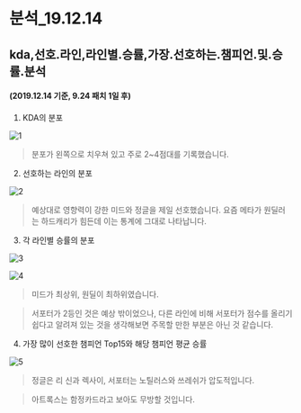 # 분석_19.12.14

## kda,선호.라인,라인별.승률,가장.선호하는.챔피언.및.승률.분석

#### (2019.12.14 기준, 9.24 패치 1일 후)

1. KDA의 분포

![1](https://user-images.githubusercontent.com/58083333/70853077-7eff5800-1eec-11ea-9b73-c888db29dc2c.png)

> 분포가 왼쪽으로 치우쳐 있고 주로 2~4점대를 기록했습니다.

2. 선호하는 라인의 분포

![2](https://user-images.githubusercontent.com/58083333/70853079-80308500-1eec-11ea-85cf-0c967560d8b4.png)

> 예상대로 영향력이 강한 미드와 정글을 제일 선호했습니다. 요즘 메타가 원딜러는 하드캐리가 힘든데 이는 통계에 그대로 나타납니다.

3. 각 라인별 승률의 분포

![3](https://user-images.githubusercontent.com/58083333/70853080-80c91b80-1eec-11ea-96a1-e181dd7b92f7.png)

![4](https://user-images.githubusercontent.com/58083333/70853082-8161b200-1eec-11ea-8568-3d799f092cc1.png)

>  미드가 최상위, 원딜이 최하위였습니다.

> 서포터가 2등인 것은 예상 밖이었으나, 다른 라인에 비해 서포터가 점수를 올리기 쉽다고 알려져 있는 것을 생각해보면 주목할 만한 부분은 아닌 것 같습니다.

4. 가장 많이 선호한 챔피언 Top15와 해당 챔피언 평균 승률

![5](https://user-images.githubusercontent.com/58083333/70853083-81fa4880-1eec-11ea-97b9-1c68b2c8c55e.png)

> 정글은 리 신과 렉사이, 서포터는 노틸러스와 쓰레쉬가 압도적입니다.

> 아트록스는 함정카드라고 보아도 무방할 것입니다.
